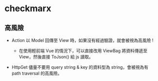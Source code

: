 # checkmarx

## 高風險

- Action 以 Model 回傳至 View 時，如果沒有經過驗證，就會被視為高風險 !
  - 在使用輕前端 Vue 的情況下，可以直接改用 ViewBag 將資料傳遞至 View，然後直接 ToJson() 給 js 讀取。

- HttpGet 儘量不要用 query string & key 的資料型為 string，會被視為有 path traversal 的高風險。
